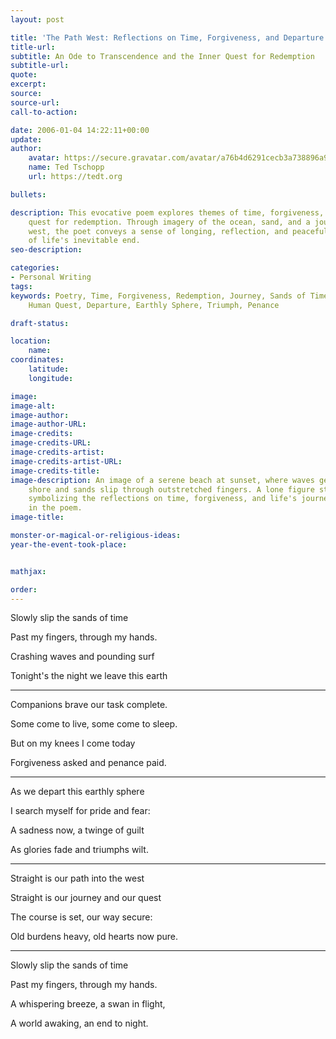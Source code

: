 ```yaml
---
layout: post

title: 'The Path West: Reflections on Time, Forgiveness, and Departure'
title-url:
subtitle: An Ode to Transcendence and the Inner Quest for Redemption
subtitle-url:
quote:
excerpt:
source:
source-url:
call-to-action:

date: 2006-01-04 14:22:11+00:00
update:
author:
    avatar: https://secure.gravatar.com/avatar/a76b4d6291cecb3a738896a971bfb903?s=512&d=mp&r=g
    name: Ted Tschopp
    url: https://tedt.org

bullets:

description: This evocative poem explores themes of time, forgiveness, and the human
    quest for redemption. Through imagery of the ocean, sand, and a journey into the
    west, the poet conveys a sense of longing, reflection, and peaceful acceptance
    of life's inevitable end.
seo-description:

categories:
- Personal Writing
tags:
keywords: Poetry, Time, Forgiveness, Redemption, Journey, Sands of Time, Reflection,
    Human Quest, Departure, Earthly Sphere, Triumph, Penance

draft-status:

location:
    name:
coordinates:
    latitude:
    longitude:

image:
image-alt:
image-author:
image-author-URL:
image-credits:
image-credits-URL:
image-credits-artist:
image-credits-artist-URL:
image-credits-title:
image-description: An image of a serene beach at sunset, where waves gently lap the
    shore and sands slip through outstretched fingers. A lone figure stands in contemplation,
    symbolizing the reflections on time, forgiveness, and life's journey expressed
    in the poem.
image-title:

monster-or-magical-or-religious-ideas:
year-the-event-took-place:


mathjax:

order:
---
```


Slowly slip the sands of time  

Past my fingers, through my hands.  

Crashing waves and pounding surf  

Tonight's the night we leave this earth

* * *

Companions brave our task complete.  

Some come to live, some come to sleep.  

But on my knees I come today

Forgiveness asked and penance paid.

* * *

As we depart this earthly sphere  

I search myself for pride and fear:  

A sadness now, a twinge of guilt  

As glories fade and triumphs wilt.

* * *

Straight is our path into the west  

Straight is our journey and our quest  

The course is set, our way secure:  

Old burdens heavy, old hearts now pure.

* * *

Slowly slip the sands of time  

Past my fingers, through my hands.  

A whispering breeze, a swan in flight,  

A world awaking, an end to night.
